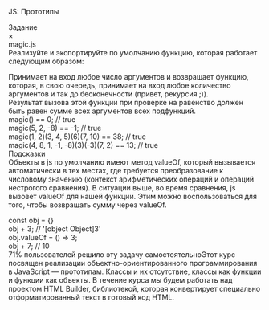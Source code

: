 JS: Прототипы

Задание<br/>
×<br/>
magic.js<br/>
Реализуйте и экспортируйте по умолчанию функцию, которая работает следующим образом:

Принимает на вход любое число аргументов и возвращает функцию, которая, в свою очередь, принимает на вход любое количество аргументов и так до бесконечности (привет, рекурсия ;)).<br/>
Результат вызова этой функции при проверке на равенство должен быть равен сумме всех аргументов всех подфункций.<br/>
magic() == 0; // true<br/>
magic(5, 2, -8) == -1; // true<br/>
magic(1, 2)(3, 4, 5)(6)(7, 10) == 38; // true<br/>
magic(4, 8, 1, -1, -8)(3)(-3)(7, 2) == 13; // true<br/>
Подсказки<br/>
Объекты в js по умолчанию имеют метод valueOf, который вызывается автоматически в тех местах, где требуется преобразование к числовому значению (контекст арифметических операций и операций нестрогого сравнения). В ситуации выше, во время сравнения, js вызовет valueOf для нашей функции. Этим можно воспользоваться для того, чтобы возвращать сумму через valueOf.

const obj = {}<br/>
obj + 3; // '[object Object]3'<br/>
obj.valueOf = () => 3;<br/>
obj + 7; // 10<br/>
71% пользователей решило эту задачу самостоятельноЭтот курс посвящен реализации объектно-ориентированного программирования в JavaScript — прототипам. Классы и их отсутствие, классы как функции и функции как объекты. В течение курса мы будем работать над проектом HTML Builder, библиотекой, которая конвертирует специально отформатированный текст в готовый код HTML.



